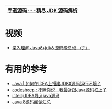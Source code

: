 


[芋道源码---精尽 JDK 源码解析 ](http://svip.iocoder.cn/categories/JDK/)|
---|

# 视频

 * [深入理解 Java8+jdk8 源码级思想 （完）](https://www.bilibili.com/video/av46434650?from=search&seid=17342892563183546999)

# 有用的参考
* [Java | 如何在IDEA上搭建JDK8源码运行环境？](https://blog.csdn.net/qq_45674493/article/details/129062964?spm=1001.2101.3001.6650.3&utm_medium=distribute.pc_relevant.none-task-blog-2%7Edefault%7EBlogCommendFromBaidu%7ERate-3-129062964-blog-118827765.235%5Ev38%5Epc_relevant_sort_base1&depth_1-utm_source=distribute.pc_relevant.none-task-blog-2%7Edefault%7EBlogCommendFromBaidu%7ERate-3-129062964-blog-118827765.235%5Ev38%5Epc_relevant_sort_base1&utm_relevant_index=2)
* [codesheep : 不瞒你说，我最近跟Java源码杠上了](https://mp.weixin.qq.com/s/K0ehqbxrzSz07nqnqRvn5A)
* [intellij IDEA导入java源码](https://www.cnblogs.com/gczmn/p/8795930.html)
* [Java 8源码阅读汇总](https://www.cnblogs.com/joemsu/p/7667509.html#_caption_2)
